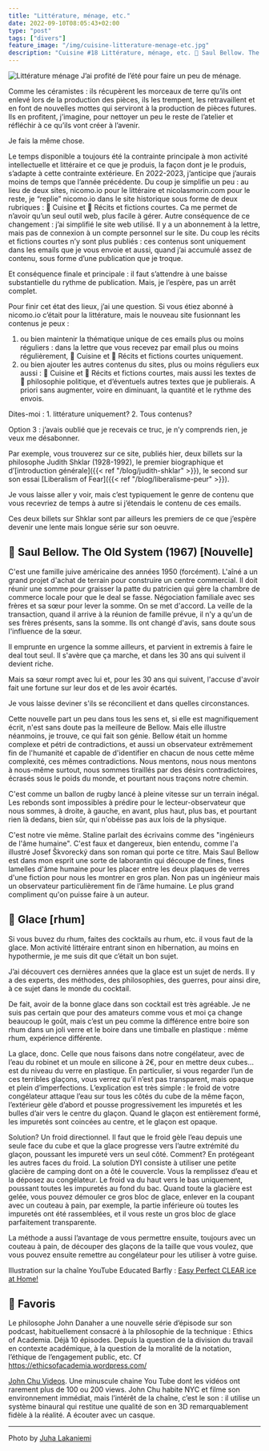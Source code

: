 ```yaml
---
title: "Littérature, ménage, etc."
date: 2022-09-10T08:05:43+02:00
type: "post"
tags: ["divers"]
feature_image: "/img/cuisine-litterature-menage-etc.jpg"
description: "Cuisine #18 Littérature, ménage, etc. 🚀 Saul Bellow. The Old System 🍹 Glace 🔖 Favoris"
---
```


![Littérature ménage](/img/cuisine-litterature-menage-etc.jpg)
J’ai profité de l’été pour faire un peu de ménage. <!--more-->

Comme les céramistes : ils récupèrent les morceaux de terre qu’ils ont enlevé lors de la production des pièces, ils les trempent, les retravaillent et en font de nouvelles mottes qui serviront à la production de pièces futures. Ils en profitent, j’imagine, pour nettoyer un peu le reste de l’atelier et réfléchir à ce qu’ils vont créer à l’avenir.

Je fais la même chose. 

Le temps disponible a toujours été la contrainte principale à mon activité intellectuelle et littéraire et ce que je produis, la façon dont je le produis, s’adapte à cette contrainte extérieure. En 2022-2023, j’anticipe que j’aurais moins de temps que l’année précédente. Du coup je simplifie un peu : au lieu de deux sites, nicomo.io pour le littéraire et nicolasmorin.com pour le reste, je “replie” nicomo.io dans le site historique sous forme de deux rubriques : 🍴 Cuisine et 🚀 Récits et fictions courtes. Ca me permet de n’avoir qu’un seul outil web, plus facile à gérer. Autre conséquence de ce changement : j’ai simplifié le site web utilisé. Il y a un abonnement à la lettre, mais pas de connexion à un compte personnel sur le site. Du coup les récits et fictions courtes n’y sont plus publiés : ces contenus sont uniquement dans les emails que je vous envoie et aussi, quand j’ai accumulé assez de contenu, sous forme d’une publication que je troque. 

Et conséquence finale et principale : il faut s’attendre à une baisse substantielle du rythme de publication. Mais, je l’espère, pas un arrêt complet.

Pour finir cet état des lieux, j’ai une question. Si vous étiez abonné à nicomo.io c’était pour la littérature, mais le nouveau site fusionnant les contenus je peux :

1. ou bien maintenir la thématique unique de ces emails plus ou moins réguliers : dans la lettre que vous recevez par email plus ou moins régulièrement, 🍴 Cuisine et 🚀 Récits et fictions courtes uniquement.
1. ou bien ajouter les autres contenus du sites, plus ou moins réguliers eux aussi : 🍴 Cuisine et 🚀 Récits et fictions courtes, mais aussi les textes de 💭 philosophie politique, et d’éventuels autres textes que je publierais. A priori sans augmenter, voire en diminuant, la quantité et le rythme des envois.

Dites-moi : 1. littérature uniquement? 2. Tous contenus?

Option 3 : j’avais oublié que je recevais ce truc, je n’y comprends rien, je veux me désabonner.

Par exemple, vous trouverez sur ce site, publiés hier, deux billets sur la philosophe Judith Shklar (1928-1992), le premier biographique et d’[introduction générale]({{< ref "/blog/judith-shklar" >}}), le second sur son essai [Liberalism of Fear]({{< ref "/blog/liberalisme-peur" >}}).

Je vous laisse aller y voir, mais c’est typiquement le genre de contenu que vous recevriez de temps à autre si j’étendais le contenu de ces emails.

Ces deux billets sur Shklar sont par ailleurs les premiers de ce que j’espère devenir une lente mais longue série sur son oeuvre. 

## 🚀 Saul Bellow. The Old System (1967) [Nouvelle]

C'est une famille juive américaine des années 1950 (forcément). L'aîné a un grand projet d'achat de terrain pour construire un centre commercial. Il doit réunir une somme pour graisser la patte du patricien qui gère la chambre de commerce locale pour que le deal se fasse. Négociation familiale avec ses frères et sa sœur pour lever la somme. On se met d'accord. La veille de la transaction, quand il arrive à la réunion de famille prévue, il n'y a qu'un de ses frères présents, sans la somme. Ils ont changé d'avis, sans doute sous l'influence de la sœur.

Il emprunte en urgence la somme ailleurs, et parvient in extremis à faire le deal tout seul. Il s'avère que ça marche, et dans les 30 ans qui suivent il devient riche.

Mais sa sœur rompt avec lui et, pour les 30 ans qui suivent, l'accuse d'avoir fait une fortune sur leur dos et de les avoir écartés.

Je vous laisse deviner s'ils se réconcilient et dans quelles circonstances.

Cette nouvelle part un peu dans tous les sens et, si elle est magnifiquement écrit, n'est sans doute pas la meilleure de Bellow. Mais elle illustre néanmoins, je trouve, ce qui fait son génie. Bellow était un homme complexe et pétri de contradictions, et aussi un observateur extrêmement fin de l'humanité et capable de d'identifier en chacun de nous cette même complexité, ces mêmes contradictions. Nous mentons, nous nous mentons à nous-même surtout, nous sommes tiraillés par des désirs contradictoires, écrasés sous le poids du monde, et pourtant nous traçons notre chemin.

C'est comme un ballon de rugby lancé à pleine vitesse sur un terrain inégal. Les rebonds sont impossibles à prédire pour le lecteur-observateur que nous sommes, à droite, à gauche, en avant, plus haut, plus bas, et pourtant rien là dedans, bien sûr, qui n'obéisse pas aux lois de la physique.

C'est notre vie même. Staline parlait des écrivains comme des "ingénieurs de l'âme humaine". C'est faux et dangereux, bien entendu, comme l'a illustré Josef Škvorecký dans son roman qui porte ce titre. Mais Saul Bellow est dans mon esprit une sorte de laborantin qui découpe de fines, fines lamelles d'âme humaine pour les placer entre les deux plaques de verres d'une fiction pour nous les montrer en gros plan. Non pas un ingénieur mais un observateur particulièrement fin de l’âme humaine. Le plus grand compliment qu'on puisse faire à un auteur.

## 🍹 Glace [rhum]

Si vous buvez du rhum, faites des cocktails au rhum, etc. il vous faut de la glace. Mon activité littéraire entrant sinon en hibernation, au moins en hypothermie, je me suis dit que c’était un bon sujet.

J’ai découvert ces dernières années que la glace est un sujet de nerds. Il y a des experts, des méthodes, des philosophies, des guerres, pour ainsi dire, à ce sujet dans le monde du cocktail.

De fait, avoir de la bonne glace dans son cocktail est très agréable. Je ne suis pas certain que pour des amateurs comme vous et moi ça change beaucoup le goût, mais c’est un peu comme la différence entre boire son rhum dans un joli verre et le boire dans une timballe en plastique : même rhum, expérience différente.

La glace, donc. Celle que nous faisons dans notre congélateur, avec de l’eau du robinet et un moule en silicone à 2€, pour en mettre deux cubes… est du niveau du verre en plastique. En particulier, si vous regarder l’un de ces terribles glaçons, vous verrez qu’il n’est pas transparent, mais opaque et plein d’imperfections. L’explication est très simple : le froid de votre congélateur attaque l’eau sur tous les côtés du cube de la même façon, l’extérieur gèle d’abord et pousse progressivement les impuretés et les bulles d’air vers le centre du glaçon. Quand le glaçon est entièrement formé, les impuretés sont coincées au centre, et le glaçon est opaque.

Solution? Un froid directionnel. Il faut que le froid gèle l’eau depuis une seule face du cube et que la glace progresse vers l’autre extrémité du glaçon, poussant les impureté vers un seul côté. Comment? En protégeant les autres faces du froid. La solution DYI consiste à utiliser une petite glacière de camping dont on a ôté le couvercle. Vous la remplissez d’eau et la déposez au congélateur. Le froid va du haut vers le bas uniquement, poussant toutes les impuretés au fond du bac. Quand toute la glacière est gelée, vous pouvez démouler ce gros bloc de glace, enlever en la coupant avec un couteau à pain, par exemple, la partie inférieure où toutes les impuretés ont été rassemblées, et il vous reste un gros bloc de glace parfaitement transparente.

La méthode a aussi l’avantage de vous permettre ensuite, toujours avec un couteau à pain, de découper des glaçons de la taille que vous voulez, que vous pouvez ensuite remettre au congélateur pour les utiliser à votre guise.

Illustration sur la chaîne YouTube Educated Barfly : [Easy Perfect CLEAR ice at Home!](https://www.youtube.com/watch?v=NC6-YoXwrdY)

## 🔖 Favoris

Le philosophe John Danaher a une nouvelle série d’épisode sur son podcast, habituellement consacré à la philosophie de la technique : Ethics of Academia. Déjà 10 épisodes. Depuis la question de la division du travail en contexte académique, à la question de la moralité de la notation, l’éthique de l’engagement public, etc. Cf <https://ethicsofacademia.wordpress.com/>

[John Chu Videos](https://www.youtube.com/c/JohnChu). Une minuscule chaine You Tube dont les vidéos ont rarement plus de 100 ou 200 views. John Chu habite NYC et filme son environnement immédiat, mais l’intérêt de la chaîne, c’est le son : il utilise un système binaural qui restitue une qualité de son en 3D remarquablement fidèle à la réalité. A écouter avec un casque.

--------------------------

Photo by [Juha Lakaniemi](https://unsplash.com/es/@planetlb?utm_source=unsplash&utm_medium=referral&utm_content=creditCopyText)
  